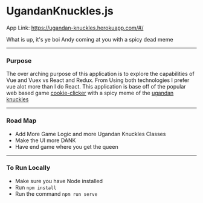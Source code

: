 # UgandanKnuckles.js
App Link: https://ugandan-knuckles.herokuapp.com/#/

What is up, it's ye boi Andy coming at you with a spicy dead meme

---
### Purpose

The over arching purpose of this application is to explore the capabilities of Vue and Vuex vs React and Redux.
From Using both technologies I prefer vue alot more than I do React. This application is base off of the popular web based game 
[cookie-clicker](http://orteil.dashnet.org/cookieclicker/) with a spicy meme of the [ugandan knuckles](https://knowyourmeme.com/memes/ugandan-knuckles)

---
### Road Map

* Add More Game Logic and more Ugandan Knuckles Classes
* Make the UI more DANK
* Have end game where you get the queen

---
### To Run Locally

- Make sure you have Node installed
- Run `npm install`
- Run the command `npm run serve` 
